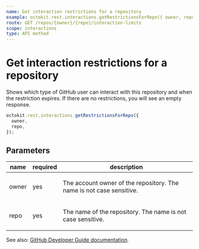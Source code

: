 ```yaml
---
name: Get interaction restrictions for a repository
example: octokit.rest.interactions.getRestrictionsForRepo({ owner, repo })
route: GET /repos/{owner}/{repo}/interaction-limits
scope: interactions
type: API method
---
```


# Get interaction restrictions for a repository

Shows which type of GitHub user can interact with this repository and when the restriction expires. If there are no restrictions, you will see an empty response.

```js
octokit.rest.interactions.getRestrictionsForRepo({
  owner,
  repo,
});
```

## Parameters

<table>
  <thead>
    <tr>
      <th>name</th>
      <th>required</th>
      <th>description</th>
    </tr>
  </thead>
  <tbody>
    <tr><td>owner</td><td>yes</td><td>

The account owner of the repository. The name is not case sensitive.

</td></tr>
<tr><td>repo</td><td>yes</td><td>

The name of the repository. The name is not case sensitive.

</td></tr>
  </tbody>
</table>

See also: [GitHub Developer Guide documentation](https://docs.github.com/enterprise-cloud@latest//rest/reference/interactions#get-interaction-restrictions-for-a-repository).
